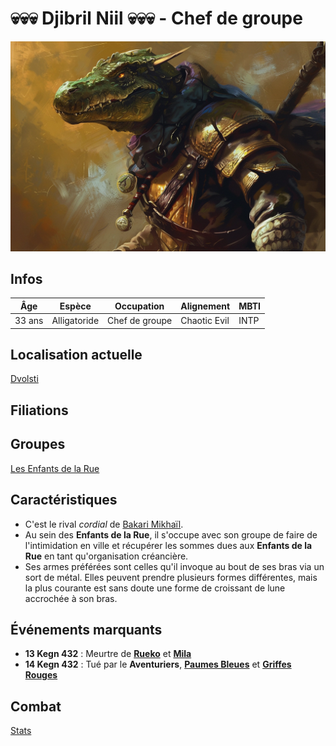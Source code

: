 # :skull::skull::skull: Djibril Niil :skull::skull::skull: - Chef de groupe
![Djibril Niil](../../../_images/djibril.webp)

## Infos 

| Âge | Espèce | Occupation | Alignement | MBTI |
| --- | ------ | ---------- | ---------- | ---- |
| 33 ans | Alligatoride | Chef de groupe | Chaotic Evil | INTP |

## Localisation actuelle
[Dvolsti](../../VILLES/Dvolsti.md)

## Filiations

## Groupes 
[Les Enfants de la Rue](./_Organisation.md)

## Caractéristiques
* C'est le rival *cordial* de [Bakari Mikhaïl](./Bakari_Mikhail.md).
* Au sein des **Enfants de la Rue**, il s'occupe avec son groupe de faire de l'intimidation en ville et récupérer les sommes dues aux **Enfants de la Rue** en tant qu'organisation créancière.
* Ses armes préférées sont celles qu'il invoque au bout de ses bras via un sort de métal. Elles peuvent prendre plusieurs formes différentes, mais la plus courante est sans doute une forme de croissant de lune accrochée à son bras.

## Événements marquants
* **13 Kegn 432** : Meurtre de [**Rueko**](../DVOLSTI/Rueko.md) et [**Mila**](../DVOLSTI/Mila.md)
* **14 Kegn 432** : Tué par le **Aventuriers**, [**Paumes Bleues**](../WORLDBUILDING/PERSONNAGES/ENFANTS_DE_LA_RUE/Paumes_Bleues.md) et [**Griffes Rouges**](../WORLDBUILDING/PERSONNAGES/ENFANTS_DE_LA_RUE/Griffes_Rouges.md)

## Combat
[Stats](../../../STAT_BLOCKS/PERSONNAGES/DjibrilNiil.md)


